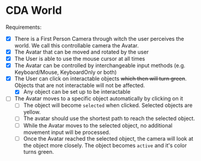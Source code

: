 # CDA World

Requirements:

- [x] There is a First Person Camera through witch the user perceives the world. We call this controllable camera the Avatar.
- [x] The Avatar that can be moved and rotated by the user
- [x] The User is able to use the mouse cursor at all times
- [x] The Avatar can be controlled by interchangeable input methods (e.g. Keyboard/Mouse, KeyboardOnly or both)
- [x] The User can click on interactable objects ~~which then will turn green~~. Objects that are not interactable will not be affected.
  - [x] Any object can be set up to be interactable
- [ ] The Avatar moves to a specific object automatically by clicking on it
  - [ ] The object will become `selected` when clicked. Selected objects are yellow.
  - [ ] The avatar should use the shortest path to reach the selected object.
  - [ ] While the Avatar moves to the selected object, no additional movement input will be processed.
  - [ ] Once the Avatar reached the selected object, the camera will look at the object more closely. The object becomes `active` and it's color turns green.